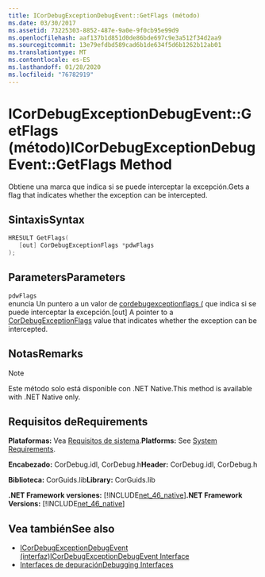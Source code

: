 ```yaml
---
title: ICorDebugExceptionDebugEvent::GetFlags (método)
ms.date: 03/30/2017
ms.assetid: 73225303-8852-487e-9a0e-9f0cb95e99d9
ms.openlocfilehash: aaf137b1d851d0de86bde697c9e3a512f34d2aa9
ms.sourcegitcommit: 13e79efdbd589cad6b1de634f5d6b1262b12ab01
ms.translationtype: MT
ms.contentlocale: es-ES
ms.lasthandoff: 01/28/2020
ms.locfileid: "76782919"
---
```

# <a name="icordebugexceptiondebugeventgetflags-method"></a><span data-ttu-id="0b8e7-102">ICorDebugExceptionDebugEvent::GetFlags (método)</span><span class="sxs-lookup"><span data-stu-id="0b8e7-102">ICorDebugExceptionDebugEvent::GetFlags Method</span></span>
<span data-ttu-id="0b8e7-103">Obtiene una marca que indica si se puede interceptar la excepción.</span><span class="sxs-lookup"><span data-stu-id="0b8e7-103">Gets a flag that indicates whether the exception can be intercepted.</span></span>  
  
## <a name="syntax"></a><span data-ttu-id="0b8e7-104">Sintaxis</span><span class="sxs-lookup"><span data-stu-id="0b8e7-104">Syntax</span></span>  
  
```cpp  
HRESULT GetFlags(  
   [out] CorDebugExceptionFlags *pdwFlags  
);  
```  
  
## <a name="parameters"></a><span data-ttu-id="0b8e7-105">Parameters</span><span class="sxs-lookup"><span data-stu-id="0b8e7-105">Parameters</span></span>  
 `pdwFlags`  
 <span data-ttu-id="0b8e7-106">enuncia Un puntero a un valor de [cordebugexceptionflags (](cordebugexceptionflags-enumeration.md) que indica si se puede interceptar la excepción.</span><span class="sxs-lookup"><span data-stu-id="0b8e7-106">[out] A pointer to a [CorDebugExceptionFlags](cordebugexceptionflags-enumeration.md) value that indicates whether the exception can be intercepted.</span></span>  
  
## <a name="remarks"></a><span data-ttu-id="0b8e7-107">Notas</span><span class="sxs-lookup"><span data-stu-id="0b8e7-107">Remarks</span></span>  
  
> [!NOTE]
> <span data-ttu-id="0b8e7-108">Este método solo está disponible con .NET Native.</span><span class="sxs-lookup"><span data-stu-id="0b8e7-108">This method is available with .NET Native only.</span></span>  
  
## <a name="requirements"></a><span data-ttu-id="0b8e7-109">Requisitos de</span><span class="sxs-lookup"><span data-stu-id="0b8e7-109">Requirements</span></span>  
 <span data-ttu-id="0b8e7-110">**Plataformas:** Vea [Requisitos de sistema](../../../../docs/framework/get-started/system-requirements.md).</span><span class="sxs-lookup"><span data-stu-id="0b8e7-110">**Platforms:** See [System Requirements](../../../../docs/framework/get-started/system-requirements.md).</span></span>  
  
 <span data-ttu-id="0b8e7-111">**Encabezado:** CorDebug.idl, CorDebug.h</span><span class="sxs-lookup"><span data-stu-id="0b8e7-111">**Header:** CorDebug.idl, CorDebug.h</span></span>  
  
 <span data-ttu-id="0b8e7-112">**Biblioteca:** CorGuids.lib</span><span class="sxs-lookup"><span data-stu-id="0b8e7-112">**Library:** CorGuids.lib</span></span>  
  
 <span data-ttu-id="0b8e7-113">**.NET Framework versiones:** [!INCLUDE[net_46_native](../../../../includes/net-46-native-md.md)]</span><span class="sxs-lookup"><span data-stu-id="0b8e7-113">**.NET Framework Versions:** [!INCLUDE[net_46_native](../../../../includes/net-46-native-md.md)]</span></span>  
  
## <a name="see-also"></a><span data-ttu-id="0b8e7-114">Vea también</span><span class="sxs-lookup"><span data-stu-id="0b8e7-114">See also</span></span>

- [<span data-ttu-id="0b8e7-115">ICorDebugExceptionDebugEvent (interfaz)</span><span class="sxs-lookup"><span data-stu-id="0b8e7-115">ICorDebugExceptionDebugEvent Interface</span></span>](icordebugexceptiondebugevent-interface.md)
- [<span data-ttu-id="0b8e7-116">Interfaces de depuración</span><span class="sxs-lookup"><span data-stu-id="0b8e7-116">Debugging Interfaces</span></span>](debugging-interfaces.md)
